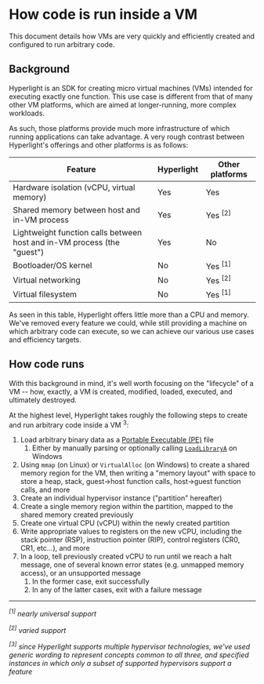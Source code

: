 # How code is run inside a VM

This document details how VMs are very quickly and efficiently created and configured to run arbitrary code.

## Background

Hyperlight is an SDK for creating micro virtual machines (VMs) intended for executing exactly one function. This use case is different from that of many other VM platforms, which are aimed at longer-running, more complex workloads.

As such, those platforms provide much more infrastructure of which running applications can take advantage. A very rough contrast between Hyperlight's offerings and other platforms is as follows:

| Feature                                                                 | Hyperlight | Other platforms    |
| ----------------------------------------------------------------------- | ---------- | ------------------ |
| Hardware isolation (vCPU, virtual memory)                               | Yes        | Yes                |
| Shared memory between host and in-VM process                            | Yes        | Yes <sup>[2]</sup> |
| Lightweight function calls between host and in-VM process (the "guest") | Yes        | No                 |
| Bootloader/OS kernel                                                    | No         | Yes <sup>[1]</sup> |
| Virtual networking                                                      | No         | Yes <sup>[2]</sup> |
| Virtual filesystem                                                      | No         | Yes <sup>[1]</sup> |


As seen in this table, Hyperlight offers little more than a CPU and memory. We've removed every feature we could, while still providing a machine on which arbitrary code can execute, so we can achieve our various use cases and efficiency targets.

## How code runs

With this background in mind, it's well worth focusing on the "lifecycle" of a VM -- how, exactly, a VM is created, modified, loaded, executed, and ultimately destroyed.

At the highest level, Hyperlight takes roughly the following steps to create and run arbitrary code inside a VM <sup>3</sup>:

1. Load arbitrary binary data as a [Portable Executable (PE)](https://en.wikipedia.org/wiki/Portable_Executable) file
   1. Either by manually parsing or optionally calling [`LoadLibraryA`](https://learn.microsoft.com/en-us/windows/win32/api/libloaderapi/nf-libloaderapi-loadlibrarya) on Windows
2. Using `mmap` (on Linux) or `VirtualAlloc` (on Windows) to create a shared memory region for the VM, then writing a "memory layout" with space to store a heap, stack, guest->host function calls, host->guest function calls, and more
3. Create an individual hypervisor instance ("partition" hereafter)
4. Create a single memory region within the partition, mapped to the shared memory created previously
5. Create one virtual CPU (vCPU) within the newly created partition
6. Write appropriate values to registers on the new vCPU, including the stack pointer (RSP), instruction pointer (RIP), control registers (CR0, CR1, etc...), and more
7. In a loop, tell previously created vCPU to run until we reach a halt message, one of several known error states (e.g. unmapped memory access), or an unsupported message
   1. In the former case, exit successfully
   2. In any of the latter cases, exit with a failure message




---

_<sup>[1]</sup> nearly universal support_

_<sup>[2]</sup> varied support_

_<sup>[3]</sup> since Hyperlight supports multiple hypervisor technologies, we've used generic wording to represent concepts common to all three, and specified instances in which only a subset of supported hypervisors support a feature_
